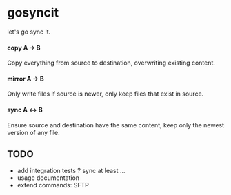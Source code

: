 # gosyncit

let's go sync it.

#### copy A &#8594; B

Copy everything from source to destination, overwriting existing content.

#### mirror A &#8594; B

Only write files if source is newer, only keep files that exist in source.

#### sync A &#8596; B

Ensure source and destination have the same content, keep only the newest version of any file.

## TODO

- add integration tests ? sync at least ...
- usage documentation
- extend commands: SFTP
